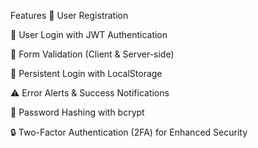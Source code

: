 Features
👤 User Registration

🔐 User Login with JWT Authentication

🧾 Form Validation (Client & Server-side)

🔁 Persistent Login with LocalStorage

⚠️ Error Alerts & Success Notifications

🧼 Password Hashing with bcrypt

🔒 Two-Factor Authentication (2FA) for Enhanced Security



